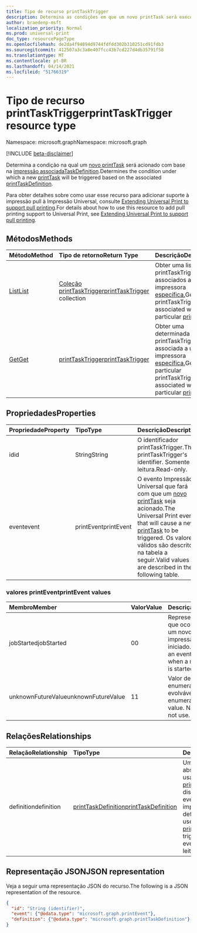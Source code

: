 ```yaml
---
title: Tipo de recurso printTaskTrigger
description: Determina as condições em que um novo printTask será executado com base na printTaskDefinition associada.
author: braedenp-msft
localization_priority: Normal
ms.prod: universal-print
doc_type: resourcePageType
ms.openlocfilehash: de2da4f94894d9744fdfdd302b310251cd91fdb3
ms.sourcegitcommit: 412507a3c3a8e407fcc43b7cd227d4db35791f58
ms.translationtype: MT
ms.contentlocale: pt-BR
ms.lasthandoff: 04/14/2021
ms.locfileid: "51766319"
---
```

# <a name="printtasktrigger-resource-type"></a><span data-ttu-id="cd999-103">Tipo de recurso printTaskTrigger</span><span class="sxs-lookup"><span data-stu-id="cd999-103">printTaskTrigger resource type</span></span>

<span data-ttu-id="cd999-104">Namespace: microsoft.graph</span><span class="sxs-lookup"><span data-stu-id="cd999-104">Namespace: microsoft.graph</span></span>

[!INCLUDE [beta-disclaimer](../../includes/beta-disclaimer.md)]

<span data-ttu-id="cd999-105">Determina a condição na qual um [novo printTask](printtask.md) será acionado com base na [impressão associadaTaskDefinition](printtaskdefinition.md).</span><span class="sxs-lookup"><span data-stu-id="cd999-105">Determines the condition under which a new [printTask](printtask.md) will be triggered based on the associated [printTaskDefinition](printtaskdefinition.md).</span></span>

<span data-ttu-id="cd999-106">Para obter detalhes sobre como usar esse recurso para adicionar suporte à impressão pull à Impressão Universal, consulte [Extending Universal Print to support pull printing](/graph/universal-print-concept-overview#extending-universal-print-to-support-pull-printing).</span><span class="sxs-lookup"><span data-stu-id="cd999-106">For details about how to use this resource to add pull printing support to Universal Print, see [Extending Universal Print to support pull printing](/graph/universal-print-concept-overview#extending-universal-print-to-support-pull-printing).</span></span>

## <a name="methods"></a><span data-ttu-id="cd999-107">Métodos</span><span class="sxs-lookup"><span data-stu-id="cd999-107">Methods</span></span>

| <span data-ttu-id="cd999-108">Método</span><span class="sxs-lookup"><span data-stu-id="cd999-108">Method</span></span>       | <span data-ttu-id="cd999-109">Tipo de retorno</span><span class="sxs-lookup"><span data-stu-id="cd999-109">Return Type</span></span> | <span data-ttu-id="cd999-110">Descrição</span><span class="sxs-lookup"><span data-stu-id="cd999-110">Description</span></span> |
|:-------------|:------------|:------------|
| [<span data-ttu-id="cd999-111">List</span><span class="sxs-lookup"><span data-stu-id="cd999-111">List</span></span>](../api/printer-list-tasktriggers.md) | <span data-ttu-id="cd999-112">[Coleção printTaskTrigger](printtasktrigger.md)</span><span class="sxs-lookup"><span data-stu-id="cd999-112">[printTaskTrigger](printtasktrigger.md) collection</span></span> | <span data-ttu-id="cd999-113">Obter uma lista de printTaskTriggers associados a uma impressora [específica.](printer.md)</span><span class="sxs-lookup"><span data-stu-id="cd999-113">Get a list of printTaskTriggers associated with a particular [printer](printer.md).</span></span> |
| [<span data-ttu-id="cd999-114">Get</span><span class="sxs-lookup"><span data-stu-id="cd999-114">Get</span></span>](../api/printtasktrigger-get.md) | [<span data-ttu-id="cd999-115">printTaskTrigger</span><span class="sxs-lookup"><span data-stu-id="cd999-115">printTaskTrigger</span></span>](printtasktrigger.md) | <span data-ttu-id="cd999-116">Obter uma determinada printTaskTrigger associada a uma impressora [específica.](printer.md)</span><span class="sxs-lookup"><span data-stu-id="cd999-116">Get a particular printTaskTrigger associated with a particular [printer](printer.md).</span></span>|


## <a name="properties"></a><span data-ttu-id="cd999-117">Propriedades</span><span class="sxs-lookup"><span data-stu-id="cd999-117">Properties</span></span>
| <span data-ttu-id="cd999-118">Propriedade</span><span class="sxs-lookup"><span data-stu-id="cd999-118">Property</span></span>     | <span data-ttu-id="cd999-119">Tipo</span><span class="sxs-lookup"><span data-stu-id="cd999-119">Type</span></span>        | <span data-ttu-id="cd999-120">Descrição</span><span class="sxs-lookup"><span data-stu-id="cd999-120">Description</span></span> |
|:-------------|:------------|:------------|
|<span data-ttu-id="cd999-121">id</span><span class="sxs-lookup"><span data-stu-id="cd999-121">id</span></span>|<span data-ttu-id="cd999-122">String</span><span class="sxs-lookup"><span data-stu-id="cd999-122">String</span></span>|<span data-ttu-id="cd999-123">O identificador printTaskTrigger.</span><span class="sxs-lookup"><span data-stu-id="cd999-123">The printTaskTrigger's identifier.</span></span> <span data-ttu-id="cd999-124">Somente leitura.</span><span class="sxs-lookup"><span data-stu-id="cd999-124">Read-only.</span></span>|
|<span data-ttu-id="cd999-125">event</span><span class="sxs-lookup"><span data-stu-id="cd999-125">event</span></span>|<span data-ttu-id="cd999-126">printEvent</span><span class="sxs-lookup"><span data-stu-id="cd999-126">printEvent</span></span>|<span data-ttu-id="cd999-127">O evento Impressão Universal que fará com que um [novo printTask](printtask.md) seja acionado.</span><span class="sxs-lookup"><span data-stu-id="cd999-127">The Universal Print event that will cause a new [printTask](printtask.md) to be triggered.</span></span> <span data-ttu-id="cd999-128">Os valores válidos são descritos na tabela a seguir.</span><span class="sxs-lookup"><span data-stu-id="cd999-128">Valid values are described in the following table.</span></span>|

### <a name="printevent-values"></a><span data-ttu-id="cd999-129">valores printEvent</span><span class="sxs-lookup"><span data-stu-id="cd999-129">printEvent values</span></span>

|<span data-ttu-id="cd999-130">Membro</span><span class="sxs-lookup"><span data-stu-id="cd999-130">Member</span></span>|<span data-ttu-id="cd999-131">Valor</span><span class="sxs-lookup"><span data-stu-id="cd999-131">Value</span></span>|<span data-ttu-id="cd999-132">Descrição</span><span class="sxs-lookup"><span data-stu-id="cd999-132">Description</span></span>|
|:---|:---|:---|
|<span data-ttu-id="cd999-133">jobStarted</span><span class="sxs-lookup"><span data-stu-id="cd999-133">jobStarted</span></span>|<span data-ttu-id="cd999-134">0</span><span class="sxs-lookup"><span data-stu-id="cd999-134">0</span></span>|<span data-ttu-id="cd999-135">Representa um evento que ocorre quando um novo trabalho de impressão é iniciado.</span><span class="sxs-lookup"><span data-stu-id="cd999-135">Represents an event that occurs when a new print job is started.</span></span>|
|<span data-ttu-id="cd999-136">unknownFutureValue</span><span class="sxs-lookup"><span data-stu-id="cd999-136">unknownFutureValue</span></span>|<span data-ttu-id="cd999-137">1</span><span class="sxs-lookup"><span data-stu-id="cd999-137">1</span></span>|<span data-ttu-id="cd999-138">Valor de sentinela de enumeração evolvável.</span><span class="sxs-lookup"><span data-stu-id="cd999-138">Evolvable enumeration sentinel value.</span></span> <span data-ttu-id="cd999-139">Não usar.</span><span class="sxs-lookup"><span data-stu-id="cd999-139">Do not use.</span></span>|

## <a name="relationships"></a><span data-ttu-id="cd999-140">Relações</span><span class="sxs-lookup"><span data-stu-id="cd999-140">Relationships</span></span>
| <span data-ttu-id="cd999-141">Relação</span><span class="sxs-lookup"><span data-stu-id="cd999-141">Relationship</span></span> | <span data-ttu-id="cd999-142">Tipo</span><span class="sxs-lookup"><span data-stu-id="cd999-142">Type</span></span>        | <span data-ttu-id="cd999-143">Descrição</span><span class="sxs-lookup"><span data-stu-id="cd999-143">Description</span></span> |
|:-------------|:------------|:------------|
|<span data-ttu-id="cd999-144">definition</span><span class="sxs-lookup"><span data-stu-id="cd999-144">definition</span></span>|[<span data-ttu-id="cd999-145">printTaskDefinition</span><span class="sxs-lookup"><span data-stu-id="cd999-145">printTaskDefinition</span></span>](printtaskdefinition.md)|<span data-ttu-id="cd999-146">Uma definição abstrata que será usada para criar [uma printTask](printtask.md) quando disparada por um evento de impressão.</span><span class="sxs-lookup"><span data-stu-id="cd999-146">An abstract definition that will be used to create a [printTask](printtask.md) when triggered by a print event.</span></span> <span data-ttu-id="cd999-147">Somente leitura.</span><span class="sxs-lookup"><span data-stu-id="cd999-147">Read-only.</span></span>|

## <a name="json-representation"></a><span data-ttu-id="cd999-148">Representação JSON</span><span class="sxs-lookup"><span data-stu-id="cd999-148">JSON representation</span></span>

<span data-ttu-id="cd999-149">Veja a seguir uma representação JSON do recurso.</span><span class="sxs-lookup"><span data-stu-id="cd999-149">The following is a JSON representation of the resource.</span></span>

<!-- {
  "blockType": "resource",
  "optionalProperties": [

  ],
  "@odata.type": "microsoft.graph.printTaskTrigger",
  "keyProperty": "id",
  "baseType":"microsoft.graph.entity"
}-->

```json
{
  "id": "String (identifier)",
  "event": {"@odata.type": "microsoft.graph.printEvent"},
  "definition": {"@odata.type": "microsoft.graph.printTaskDefinition"}
}

```

<!-- uuid: 8fcb5dbc-d5aa-4681-8e31-b001d5168d79
2015-10-25 14:57:30 UTC -->
<!-- {
  "type": "#page.annotation",
  "description": "printTaskTrigger resource",
  "keywords": "",
  "section": "documentation",
  "tocPath": ""
}-->


